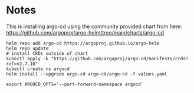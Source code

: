 # Notes

This is installing argo-cd using the community provided chart from here: https://github.com/argoproj/argo-helm/tree/main/charts/argo-cd

```shell
helm repo add argo-cd https://argoproj.github.io/argo-helm
helm repo update
# install CRDs outside of chart
kubectl apply -k "https://github.com/argoproj/argo-cd/manifests/crds?ref=v2.7.10"
kubectl create ns argocd
helm install --upgrade argo-cd argo-cd/argo-cd -f values.yaml
```


```shell
export ARGOCD_OPTS='--port-forward-namespace argocd'
```

